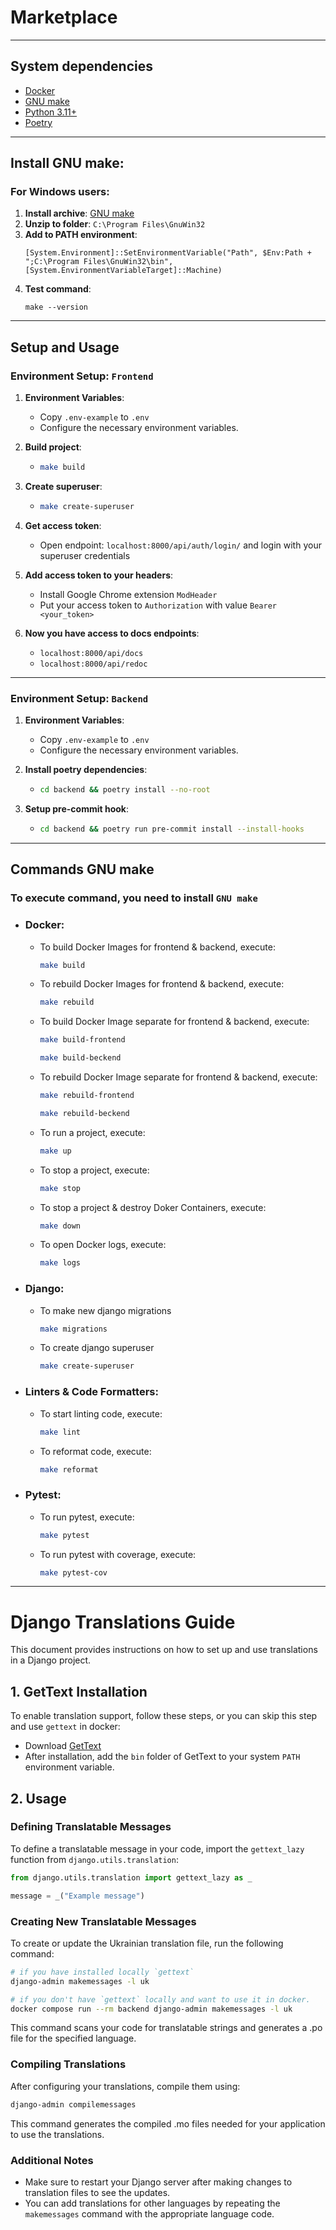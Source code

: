 # Marketplace

---
## System dependencies
- [Docker](https://www.docker.com/products/docker-desktop/)
- [GNU make](https://www.gnu.org/software/make/)
- [Python 3.11+](https://www.python.org/downloads/)
- [Poetry](https://python-poetry.org/docs/)

---
## Install GNU make:
### For Windows users:
1. **Install archive**: [GNU make](https://sourceforge.net/projects/ezwinports/files/make-4.4.1-without-guile-w32-bin.zip/download)
2. **Unzip to folder**: `C:\Program Files\GnuWin32`
3. **Add to PATH environment**:
    ```shell
    [System.Environment]::SetEnvironmentVariable("Path", $Env:Path + ";C:\Program Files\GnuWin32\bin", [System.EnvironmentVariableTarget]::Machine)
    ```
4. **Test command**:
    ```shell
    make --version
    ```

---
## Setup and Usage
### Environment Setup: `Frontend`

1. **Environment Variables**:
   - Copy `.env-example` to `.env`
   - Configure the necessary environment variables.

2. **Build project**:
    - ```bash
      make build
      ```

3. **Create superuser**:
    - ```bash
      make create-superuser
      ```

4. **Get access token**:
   - Open endpoint: `localhost:8000/api/auth/login/` and login with your superuser credentials

5. **Add access token to your headers**:
   - Install Google Chrome extension `ModHeader`
   - Put your access token to `Authorization` with value `Bearer <your_token>`

6. **Now you have access to docs endpoints**:
   - `localhost:8000/api/docs`
   - `localhost:8000/api/redoc`

---
### Environment Setup: `Backend`
1. **Environment Variables**:
   - Copy `.env-example` to `.env`
   - Configure the necessary environment variables.

2. **Install poetry dependencies**: 
    - ```bash
      cd backend && poetry install --no-root
      ```
3. **Setup pre-commit hook**:
    - ```bash
      cd backend && poetry run pre-commit install --install-hooks
      ```

---
## Commands GNU make
### To execute command, you need to install `GNU make`
- ### Docker:
  - To build Docker Images for frontend & backend, execute:
    ```bash
    make build
    ```

  - To rebuild Docker Images for frontend & backend, execute:
    ```bash
    make rebuild
    ```

  - To build Docker Image separate for frontend & backend, execute:
    ```bash
    make build-frontend
    ```
    ```bash
    make build-beckend
    ```

  - To rebuild Docker Image separate for frontend & backend, execute:
    ```bash
    make rebuild-frontend
    ```
    ```bash
    make rebuild-beckend
    ```

  - To run a project, execute:
    ```bash
    make up
    ```

  - To stop a project, execute:
    ```bash
    make stop
    ```

  - To stop a project & destroy Doker Containers, execute:
    ```bash
    make down
    ```

  - To open Docker logs, execute:
    ```bash
    make logs
    ```


- ### Django:
  - To make new django migrations
    ```bash
    make migrations
    ```
  
  - To create django superuser
    ```bash
    make create-superuser
    ```


- ### Linters & Code Formatters:
  - To start linting code, execute:
    ```bash
    make lint
    ```

  - To reformat code, execute:
    ```bash
    make reformat
    ```

- ### Pytest:
  - To run pytest, execute:
    ```bash
    make pytest
    ```

  - To run pytest with coverage, execute:
    ```bash
    make pytest-cov
    ```

---
# Django Translations Guide
This document provides instructions on how to set up and use translations in a Django project.

## 1. GetText Installation
To enable translation support, follow these steps, or you can skip this step and use `gettext` in docker:
  - Download [GetText](https://mlocati.github.io/articles/gettext-iconv-windows.html)
  - After installation, add the `bin` folder of GetText to your system `PATH` environment variable.

## 2. Usage
### Defining Translatable Messages
To define a translatable message in your code, import the `gettext_lazy` function from `django.utils.translation`:

```python
from django.utils.translation import gettext_lazy as _

message = _("Example message")
```

### Creating New Translatable Messages
To create or update the Ukrainian translation file, run the following command:
```bash
# if you have installed locally `gettext`
django-admin makemessages -l uk
```
```bash
# if you don't have `gettext` locally and want to use it in docker.
docker compose run --rm backend django-admin makemessages -l uk
```
This command scans your code for translatable strings and generates a .po file for the specified language.


### Compiling Translations
After configuring your translations, compile them using:
```bash
django-admin compilemessages
```
This command generates the compiled .mo files needed for your application to use the translations.

### Additional Notes
- Make sure to restart your Django server after making changes to translation files to see the updates.
- You can add translations for other languages by repeating the `makemessages` command with the appropriate language code.
